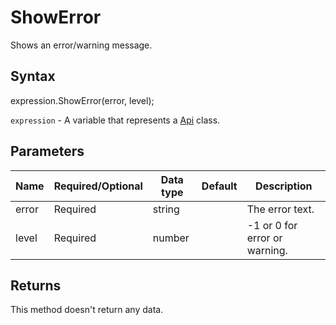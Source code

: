 # ShowError

Shows an error/warning message.

## Syntax

expression.ShowError(error, level);

`expression` - A variable that represents a [Api](../Api.md) class.

## Parameters

| **Name** | **Required/Optional** | **Data type** | **Default** | **Description** |
| ------------- | ------------- | ------------- | ------------- | ------------- |
| error | Required | string |  | The error text. |
| level | Required | number |  | -1 or 0 for error or warning. |

## Returns

This method doesn't return any data.